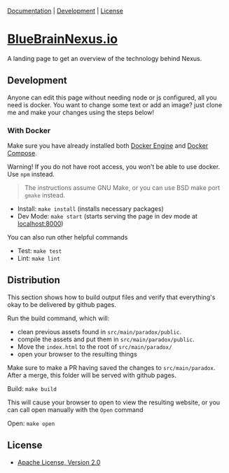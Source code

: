 [Documentation](#documentation) |
[Development](#development) |
[License](#license)

# [BlueBrainNexus.io](https://bluebrainnexus.io/)

A landing page to get an overview of the technology behind Nexus.

## Development

Anyone can edit this page without needing node or js configured, all you need is docker.
You want to change some text or add an image? just clone me and make your changes using the steps below!

### With Docker

Make sure you have already installed both [Docker Engine](https://docs.docker.com/install/) and [Docker Compose](https://docs.docker.com/compose/install/).

Warning! If you do not have root access, you won't be able to use docker. Use `npm` instead.

> The instructions assume GNU Make, or you can use BSD make port `gmake` instead.

- Install: `make install` (installs necessary packages)
- Dev Mode: `make start` (starts serving the page in dev mode at [localhost:8000](http://localhost:8000))

You can also run other helpful commands

- Test: `make test`
- Lint: `make lint`

## Distribution

This section shows how to build output files and verify that everything's okay to be delivered by github pages.

Run the build command, which will:

- clean previous assets found in `src/main/paradox/public`.
- compile the assets and put them in `src/main/paradox/public`.
- Move the `index.html` to the root of `src/main/paradox/`
- open your browser to the resulting things

Make sure to make a PR having saved the changes to `src/main/paradox`. After a merge, this folder will be served with github pages.

Build: `make build`

This will cause your browser to open to view the resulting website, or you can call open manually with the `Open` command

Open: `make open`

## License

- [Apache License, Version 2.0](https://www.apache.org/licenses/LICENSE-2.0)
